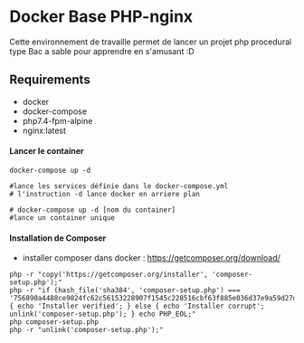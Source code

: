 
# Docker Base PHP-nginx

Cette environnement de travaille permet de lancer un projet php procedural type Bac a sable pour apprendre en s'amusant :D 

## Requirements

- docker
- docker-compose
- php7.4-fpm-alpine
- nginx:latest


#### Lancer le container

```shell
docker-compose up -d 

#lance les services définie dans le docker-compose.yml
# l'instruction -d lance docker en arriere plan 

# docker-compose up -d [nom du container]
#lance un container unique 
```
#### Installation de Composer 
- installer composer  dans docker : https://getcomposer.org/download/

```shell
php -r "copy('https://getcomposer.org/installer', 'composer-setup.php');"
php -r "if (hash_file('sha384', 'composer-setup.php') === '756890a4488ce9024fc62c56153228907f1545c228516cbf63f885e036d37e9a59d27d63f46af1d4d07ee0f76181c7d3') { echo 'Installer verified'; } else { echo 'Installer corrupt'; unlink('composer-setup.php'); } echo PHP_EOL;"
php composer-setup.php
php -r "unlink('composer-setup.php');"
```
